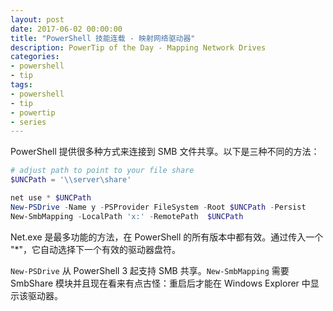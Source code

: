```yaml
---
layout: post
date: 2017-06-02 00:00:00
title: "PowerShell 技能连载 - 映射网络驱动器"
description: PowerTip of the Day - Mapping Network Drives
categories:
- powershell
- tip
tags:
- powershell
- tip
- powertip
- series
---
```

PowerShell 提供很多种方式来连接到 SMB 文件共享。以下是三种不同的方法：

```powershell
# adjust path to point to your file share
$UNCPath = '\\server\share'

net use * $UNCPath 
New-PSDrive -Name y -PSProvider FileSystem -Root $UNCPath -Persist
New-SmbMapping -LocalPath 'x:' -RemotePath  $UNCPath
```

Net.exe 是最多功能的方法，在 PowerShell 的所有版本中都有效。通过传入一个 "*"，它自动选择下一个有效的驱动器盘符。

`New-PSDrive` 从 PowerShell 3 起支持 SMB 共享。`New-SmbMapping` 需要 SmbShare 模块并且现在看来有点古怪：重启后才能在 Windows Explorer 中显示该驱动器。

<!--本文国际来源：[Mapping Network Drives](http://community.idera.com/powershell/powertips/b/tips/posts/mapping-network-drives)-->
